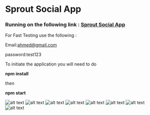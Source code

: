 # Sprout Social App

### Running on the following link : [Sprout Social App](https://sprout-social.vercel.app/)

For Fast Testing use the following :

Email:ahmed@gmail.com

password:test123

To initiate the application you will need to do 

**npm install**

then

 **npm start** 

![alt text](https://i.ibb.co/p1wGFH2/Screenshot-1.png)
![alt text](https://i.ibb.co/pLHjmBQ/Screenshot-2.png)
![alt text](https://i.ibb.co/n0gX0W4/Screenshot-3.png)
![alt text](https://i.ibb.co/5xtp5Yj/Screenshot-4.png)
![alt text](https://i.ibb.co/BCq9KF3/Screenshot-5.png)
![alt text](https://i.ibb.co/RYydcWp/Screenshot-6.png)
![alt text](https://i.ibb.co/Z2nXV04/Screenshot-7.png)
![alt text](https://i.ibb.co/kyh1Pwc/Screenshot-8.png)
